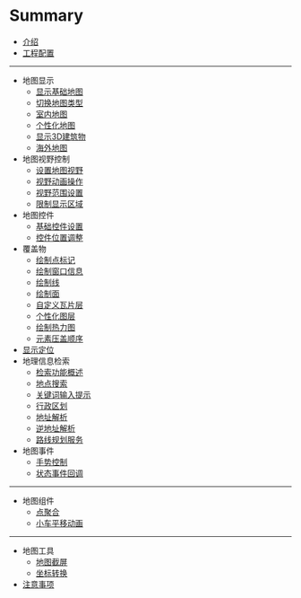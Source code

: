 # Summary

- [介绍](./README.md)
- [工程配置](./config.md)

-----

- 地图显示
  - [显示基础地图](./basic/show-a-map.md)
  - [切换地图类型](./basic/change-map-type.md)
  - [室内地图](./basic/indoor-map.md)
  - [个性化地图](./basic/style-map.md)
  - [显示3D建筑物](./basic/show-3d-building.md)
  - [海外地图](./basic/oversea-map.md)
- 地图视野控制
  - [设置地图视野](./camera/set-camera.md)
  - [视野动画操作](./camera/animate-camera.md)
  - [视野范围设置](./camera/show-map-region.md)
  - [限制显示区域](./camera/restrict-map-region.md)
- 地图控件
  - [基础控件设置](./widget/basic-setting.md)
  - [控件位置调整](./widget/layout.md)
- 覆盖物
  - [绘制点标记](./overlay/points.md)
  - [绘制窗口信息](./overlay/infoWindow.md)
  - [绘制线](./overlay/lines.md)
  - [绘制面](./overlay/shapes.md)
  - [自定义瓦片层](./overlay/tiles.md)
  - [个性化图层](./overlay/customlayer.md)
  - [绘制热力图](./overlay/hotmap.md)
  - [元素压盖顺序](./overlay/level.md)
- [显示定位](./location.md)
- 地理信息检索
  - [检索功能概述](./service/summary.md)
  - [地点搜索](./service/place.md)
  - [关键词输入提示](./service/suggestion.md)
  - [行政区划](./service/district.md)
  - [地址解析](./service/geo-code.md)
  - [逆地址解析](./service/regeo-code.md)
  - [路线规划服务](./service/route-plan.md)
- 地图事件
  - [手势控制](./event/gesture-control.md)
  - [状态事件回调](./event/status-callback.md)

---

- 地图组件
  - [点聚合](./module/points-cluster.md)
  - [小车平移动画](./module/car-smooth-moving.md)

------

- 地图工具
  - [地图截屏](./utils/snapshot.md)
  - [坐标转换](./utils/transfer.md)
- [注意事项](notice.md)

